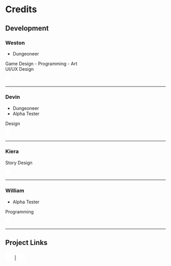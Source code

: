 # Credits

## Development

### Weston
- Dungeoneer  

Game Design - Programming - Art  
UI/UX Design  

[<img src="./ui_resources/credits/github-mark-white.png" alt="Github" width=15/>](https://github.com/westbot657)

---

### Devin
- Dungeoneer  
- Alpha Tester  

Design  

[<img src="./ui_resources/credits/github-mark-white.png" alt="Github" width=15/>](https://github.com/altincloak)

---

### Kiera
Story Design  

[<img src="./ui_resources/credits/github-mark-white.png" alt="Github" width=15/>](https://github.com/pennythoughts1)

---

### William
- Alpha Tester  

Programming  

[<img src="./ui_resources/credits/github-mark-white.png" alt="Github" width=15/>](https://github.com/wbfw3131)

---


## Project Links
[<img src="./ui_resources/credits/github-mark-white.png" alt="Check out the Github!" width=25>](https://github.com/westbot657/DungeonEngineReleases)
| [<img src="./ui_resources/credits/discord-mark-white.png" alt="Join the Discord server!" width=25/>](https://discord.com/channels/1176833577086881804/1176960240017748048/1176991742503964713)




